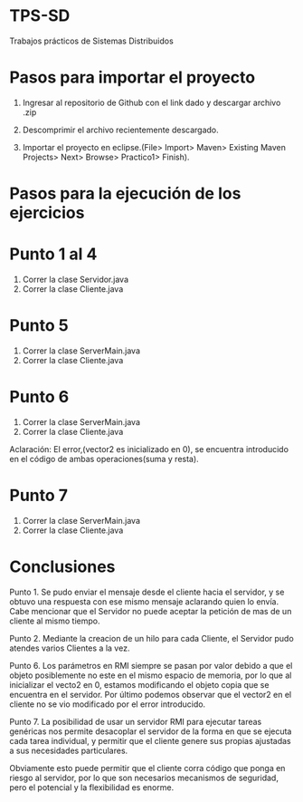 # TPS-SD
Trabajos prácticos de Sistemas Distribuidos

# Pasos para importar el proyecto 

1. Ingresar al repositorio de Github con el link dado y descargar archivo .zip

2. Descomprimir el archivo recientemente descargado.

3. Importar el proyecto en eclipse.(File> Import> Maven> Existing Maven Projects> Next> Browse> Practico1> Finish).


# Pasos para la ejecución de los ejercicios

# Punto 1 al 4
1. Correr la clase Servidor.java
2. Correr la clase Cliente.java

# Punto 5
1. Correr la clase ServerMain.java
2. Correr la clase Cliente.java

# Punto 6
1. Correr la clase ServerMain.java
2. Correr la clase Cliente.java

Aclaración: El error,(vector2 es inicializado en 0), se encuentra introducido en el código de ambas operaciones(suma y resta).

# Punto 7
1. Correr la clase ServerMain.java
2. Correr la clase Cliente.java


# Conclusiones

Punto 1. Se pudo enviar el mensaje desde el cliente hacia el servidor, y se obtuvo una respuesta con ese mismo mensaje aclarando quien lo envía. Cabe mencionar que el Servidor no puede aceptar la petición de mas de un cliente al mismo tiempo.

Punto 2. Mediante la creacion de un hilo para cada Cliente, el Servidor pudo atendes varios Clientes a la vez.

Punto 6. Los parámetros en RMI siempre se pasan por valor debido a que el objeto posiblemente no este en el mismo espacio de memoria,
por lo que al inicializar el vecto2 en 0, estamos modificando el objeto copia que se encuentra en el servidor.
Por último podemos observar que el vector2 en el cliente no se vio modificado por el error introducido.

Punto 7. La posibilidad de usar un servidor RMI para ejecutar tareas genéricas nos permite desacoplar el servidor de la forma en que se ejecuta cada tarea individual, y permitir que el cliente genere sus propias ajustadas a sus necesidades particulares.

Obviamente esto puede permitir que el cliente corra código que ponga en riesgo al servidor, por lo que son necesarios mecanismos de seguridad, pero el potencial y la flexibilidad es enorme.
